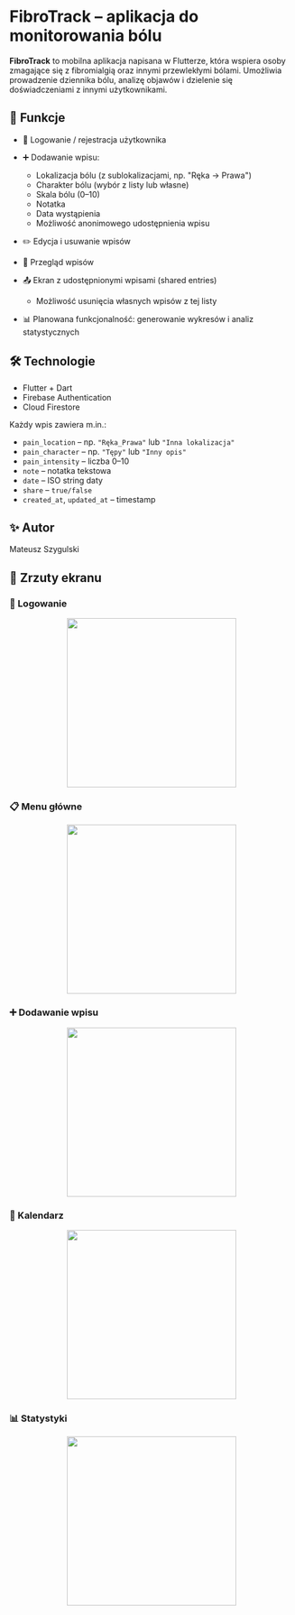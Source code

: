 # FibroTrack – aplikacja do monitorowania bólu

**FibroTrack** to mobilna aplikacja napisana w Flutterze, która wspiera osoby zmagające się z fibromialgią oraz innymi przewlekłymi bólami. Umożliwia prowadzenie dziennika bólu, analizę objawów i dzielenie się doświadczeniami z innymi użytkownikami.

## 📲 Funkcje

- 🔐 Logowanie / rejestracja użytkownika
- ➕ Dodawanie wpisu:
    - Lokalizacja bólu (z sublokalizacjami, np. "Ręka → Prawa")
    - Charakter bólu (wybór z listy lub własne)
    - Skala bólu (0–10)
    - Notatka
    - Data wystąpienia
    - Możliwość anonimowego udostępnienia wpisu
- ✏️ Edycja i usuwanie wpisów
- 📅 Przegląd wpisów 
- 📤 Ekran z udostępnionymi wpisami (shared entries)
    - Możliwość usunięcia własnych wpisów z tej listy

    
- 📊 Planowana funkcjonalność: generowanie wykresów i analiz statystycznych

## 🛠️ Technologie

- Flutter + Dart
- Firebase Authentication
- Cloud Firestore


Każdy wpis zawiera m.in.:

- `pain_location` – np. `"Ręka_Prawa"` lub `"Inna lokalizacja"`
- `pain_character` – np. `"Tępy"` lub `"Inny opis"`
- `pain_intensity` – liczba 0–10
- `note` – notatka tekstowa
- `date` – ISO string daty
- `share` – `true/false`
- `created_at`, `updated_at` – timestamp

## ✨ Autor

Mateusz Szygulski

## 📸 Zrzuty ekranu

### 🔐 Logowanie
<p align="center">
  <img src="assets/screenshots/logowanie.jpg" width="300"/>
</p>

### 📋 Menu główne
<p align="center">
  <img src="assets/screenshots/menu.jpg" width="300"/>
</p>

### ➕ Dodawanie wpisu
<p align="center">
  <img src="assets/screenshots/dodawanie.jpg" width="300"/>
</p>

### 📅 Kalendarz
<p align="center">
  <img src="assets/screenshots/kalendarz.jpg" width="300"/>
</p>

### 📊 Statystyki
<p align="center">
  <img src="assets/screenshots/statystyki.jpg" width="300"/>
</p>
